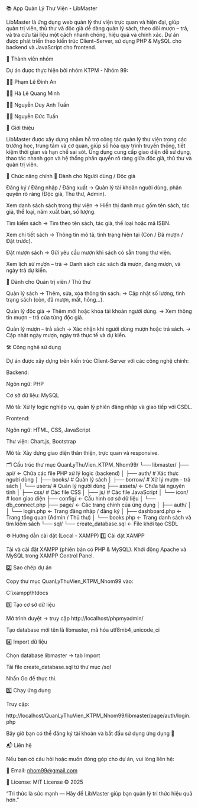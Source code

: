 📚 App Quản Lý Thư Viện - LibMaster

LibMaster là ứng dụng web quản lý thư viện trực quan và hiện đại, giúp quản trị viên, thủ thư và độc giả dễ dàng quản lý sách, theo dõi mượn – trả, và tra cứu tài liệu một cách nhanh chóng, hiệu quả và chính xác.
Dự án được phát triển theo kiến trúc Client–Server, sử dụng PHP & MySQL cho backend và JavaScript cho frontend.

👥 Thành viên nhóm

Dự án được thực hiện bởi nhóm KTPM - Nhóm 99:

🧑‍💻 Phạm Lê Đình An

🧑‍🏫 Hà Lê Quang Minh

🧑‍🎓 Nguyễn Duy Anh Tuấn

🧑‍💼 Nguyễn Đức Tuấn

📘 Giới thiệu

LibMaster được xây dựng nhằm hỗ trợ công tác quản lý thư viện trong các trường học, trung tâm và cơ quan, giúp số hóa quy trình truyền thống, tiết kiệm thời gian và hạn chế sai sót.
Ứng dụng cung cấp giao diện dễ sử dụng, thao tác nhanh gọn và hệ thống phân quyền rõ ràng giữa độc giả, thủ thư và quản trị viên.

🚀 Chức năng chính
🔹 Dành cho Người dùng / Độc giả

Đăng ký / Đăng nhập / Đăng xuất
→ Quản lý tài khoản người dùng, phân quyền rõ ràng (Độc giả, Thủ thư, Admin).

Xem danh sách sách trong thư viện
→ Hiển thị danh mục gồm tên sách, tác giả, thể loại, năm xuất bản, số lượng.

Tìm kiếm sách
→ Tìm theo tên sách, tác giả, thể loại hoặc mã ISBN.

Xem chi tiết sách
→ Thông tin mô tả, tình trạng hiện tại (Còn / Đã mượn / Đặt trước).

Đặt mượn sách
→ Gửi yêu cầu mượn khi sách có sẵn trong thư viện.

Xem lịch sử mượn – trả
→ Danh sách các sách đã mượn, đang mượn, và ngày trả dự kiến.

🔹 Dành cho Quản trị viên / Thủ thư

Quản lý sách
→ Thêm, sửa, xóa thông tin sách.
→ Cập nhật số lượng, tình trạng sách (còn, đã mượn, mất, hỏng...).

Quản lý độc giả
→ Thêm mới hoặc khóa tài khoản người dùng.
→ Xem thông tin mượn – trả của từng độc giả.

Quản lý mượn – trả sách
→ Xác nhận khi người dùng mượn hoặc trả sách.
→ Cập nhật ngày mượn, ngày trả thực tế và dự kiến.

🛠️ Công nghệ sử dụng

Dự án được xây dựng trên kiến trúc Client-Server với các công nghệ chính:

Backend:

Ngôn ngữ: PHP

Cơ sở dữ liệu: MySQL

Mô tả: Xử lý logic nghiệp vụ, quản lý phiên đăng nhập và giao tiếp với CSDL.

Frontend:

Ngôn ngữ: HTML, CSS, JavaScript

Thư viện: Chart.js, Bootstrap

Mô tả: Xây dựng giao diện thân thiện, trực quan và responsive.

🗂️ Cấu trúc thư mục
QuanLyThuVien_KTPM_Nhom99/
└── libmaster/
├── api/ <- Chứa các file PHP xử lý logic (backend)
│ ├── auth/ # Xác thực người dùng
│ ├── books/ # Quản lý sách
│ ├── borrow/ # Xử lý mượn - trả sách
│ └── users/ # Quản lý người dùng
├── assets/ <- Chứa tài nguyên tĩnh
│ ├── css/ # Các file CSS
│ ├── js/ # Các file JavaScript
│ └── icon/ # Icon giao diện
├── config/ <- Cấu hình cơ sở dữ liệu
│ └── db_connect.php
├── page/ <- Các trang chính của ứng dụng
│ ├── auth/
│ │ └── login.php <- Trang đăng nhập / đăng ký
│ ├── dashboard.php <- Trang tổng quan (Admin / Thủ thư)
│ └── books.php <- Trang danh sách và tìm kiếm sách
└── sql/
└── create_database.sql <- File khởi tạo CSDL

⚙️ Hướng dẫn cài đặt (Local - XAMPP)
1️⃣ Cài đặt XAMPP

Tải và cài đặt XAMPP (phiên bản có PHP & MySQL).
Khởi động Apache và MySQL trong XAMPP Control Panel.

2️⃣ Sao chép dự án

Copy thư mục QuanLyThuVien_KTPM_Nhom99 vào:

C:\xampp\htdocs

3️⃣ Tạo cơ sở dữ liệu

Mở trình duyệt → truy cập http://localhost/phpmyadmin/

Tạo database mới tên là libmaster, mã hóa utf8mb4_unicode_ci

4️⃣ Import dữ liệu

Chọn database libmaster → tab Import

Tải file create_database.sql từ thư mục /sql

Nhấn Go để thực thi.

5️⃣ Chạy ứng dụng

Truy cập:

http://localhost/QuanLyThuVien_KTPM_Nhom99/libmaster/page/auth/login.php


Bây giờ bạn có thể đăng ký tài khoản và bắt đầu sử dụng ứng dụng 🎉

📬 Liên hệ

Nếu bạn có câu hỏi hoặc muốn đóng góp cho dự án, vui lòng liên hệ:

📧 Email: nhom99@gmail.com

📄 License: MIT License © 2025

“Tri thức là sức mạnh — Hãy để LibMaster giúp bạn quản lý tri thức hiệu quả hơn.”
